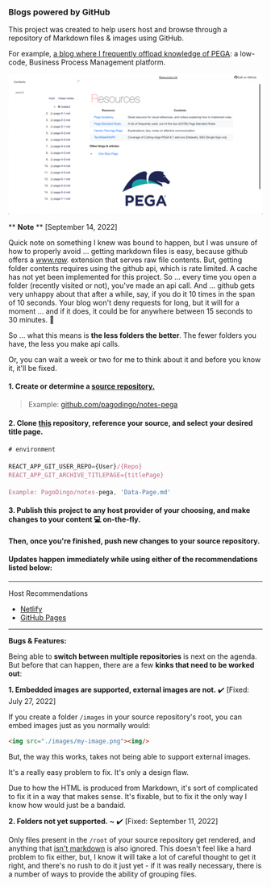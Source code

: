 ### Blogs powered by GitHub

This project was created to help users host and browse through a repository of Markdown files & images using GitHub.

For example, <a href="https://bloghubdemo.netlify.app/" target="_blank">a blog where I frequently offload knowledge of PEGA</a>: a low-code, Business Process Management platform.

<a href="https://bloghubdemo.netlify.app/"><img src="./preview.png" target="_blank"/></a>

** **Note** ** [September 14, 2022]

Quick note on something I knew was bound to happen, but I was unsure of how to properly avoid ... getting markdown files is easy, because github offers a *www.raw.* extension that serves raw file contents. But, getting folder contents requires using the github api, which is rate limited. A cache has not yet been implemented for this project. So ... every time you open a folder (recently visited or not), you've made an api call. And ... github gets very unhappy about that after a while, say, if you do it 10 times in the span of 10 seconds. Your blog won't deny requests for long, but it will for a moment ... and if it does, it could be for anywhere between 15 seconds to 30 minutes. 🌝

So ... what this means is **the less folders the better**. The fewer folders you have, the less you make api calls.

Or, you can wait a week or two for me to think about it and before you know it, it'll be fixed.

#### 1. Create or determine a <u>source repository.</u>

> Example: [github.com/pagodingo/notes-pega](https://github.com/pagodingo/notes-pega)

#### 2. Clone <u>this</u> repository, reference your source, and select your desired title page.

```js
# environment

REACT_APP_GIT_USER_REPO={User}/{Repo}
REACT_APP_GIT_ARCHIVE_TITLEPAGE={titlePage}

Example: PagoDingo/notes-pega, 'Data-Page.md'
```

#### 3. Publish this project to any host provider of your choosing, and make changes to your content 💻 on-the-fly.

#### Then, once you're finished, push new changes to your source repository.

#### Updates happen immediately while using either of the recommendations listed below:
---
Host Recommendations
- <a href="https://netlify.com" target="_blank">Netlify</a>
- <a href="https://pages.github.com" target="_blank">GitHub Pages</a>
---
  **Bugs & Features:**

Being able to **switch between multiple repositories** is next on the agenda. But before that can happen, there are a few **kinks that need to be worked out**:

**1. Embedded images are supported, external images are not.** :heavy_check_mark: [Fixed: July 27, 2022]

If you create a folder `/images` in your source repository's root, you can embed images just as you normally would:

```html
<img src="./images/my-image.png"><img/>
```

But, the way this works, takes not being able to support external images.

It's a really easy problem to fix. It's only a design flaw.

Due to how the HTML is produced from Markdown, it's sort of complicated to fix it in a way that makes sense. It's fixable, but to fix it the only way I know how would just be a bandaid.

**2. Folders not yet supported.** **~** :heavy_check_mark: [Fixed: September 11, 2022]

Only files present in the `/root` of your source repository get rendered, and anything that <u>isn't markdown</u> is also ignored. This doesn't feel like a hard problem to fix either, but, I know it will take a lot of careful thought to get it right, and there's no rush to do it just yet - if it was really necessary, there is a number of ways to provide the ability of grouping files.
